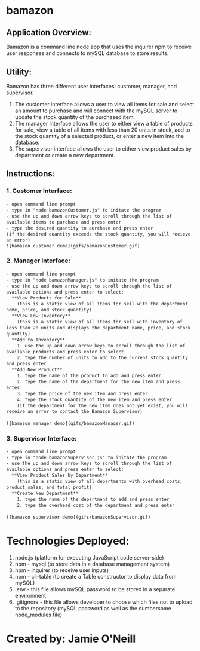 # bamazon

## Application Overview: 
Bamazon is a command line node app that uses the inquirer npm to receive user responses and connects to mySQL database to store results.

## Utility:  
Bamazon has three different user interfaces: customer, manager, and supervisor.  
  1. The customer interface allows a user to view all items for sale and select an amount to purchase and will connect with the mySQL server to update the stock quantity of the purchased item.  
  2. The manager interface allows the user to either view a table of products for sale, view a table of all items with less than 20 units in stock, add to the stock quantity of a selected product, or enter a new item into the database.
  3. The supervisor interface allows the user to either view product sales by department or create a new department.   

## Instructions:  
  ### 1.  Customer Interface:
    - open command line prompt
    - type in "node bamazonCustomer.js" to initate the program
    - use the up and down arrow keys to scroll through the list of available items to purchase and press enter
    - type the desired quantity to purchase and press enter
    (if the desired quantity exceeds the stock quantity, you will recieve an error) 
    ![bamazon customer demo](gifs/bamazonCustomer.gif)
  
  ### 2.  Manager Interface:
    - open command line prompt
    - type in "node bamazonManager.js" to initate the program
    - use the up and down arrow keys to scroll through the list of available options and press enter to select:
      **View Products for Sale**
        (this is a static view of all items for sell with the department name, price, and stock quantity)
      **View Low Inventory**
        (this is a static view of all items for sell with inventory of less than 20 units and displays the department name, price, and stock quantity)
      **Add to Inventory**
        1. use the up and down arrow keys to scroll through the list of available products and press enter to select
        2. type the number of units to add to the current stock quantity and press enter
      **Add New Product**
        1. type the name of the product to add and press enter
        2. type the name of the department for the new item and press enter
        3. type the price of the new item and press enter
        4. type the stock quantity of the new item and press enter
        (if the department for the new item does not yet exist, you will receive an error to contact the Bamazon Supervisor)

    ![bamazon manager demo](gifs/bamazonManager.gif)

  ### 3.  Supervisor Interface:
    - open command line prompt
    - type in "node bamazonSupervisor.js" to initate the program
    - use the up and down arrow keys to scroll through the list of available options and press enter to select:
      **View Product Sales by Department**
        (this is a static view of all departments with overhead costs, product sales, and total profit)
      **Create New Department**
        1. type the name of the department to add and press enter
        2. type the overhead cost of the department and press enter 
        
    ![bamazon supervisor demo](gifs/bamazonSupervisor.gif)


# Technologies Deployed: 
  1. node.js (platform for executing JavaScript code server-side)
  2. npm - mysql (to store data in a database management system)
  3. npm - inquirer (to receive user inputs)
  4. npm - cli-table (to create a Table constructor to display data from mySQL)
  5. .env - this file allows mySQL password to be stored in a separate environment
  6. .gitignore - this file allows developer to choose which files not to upload to the repository (mySQL password as well as the cumbersome node_modules file)


# Created by: Jamie O'Neill